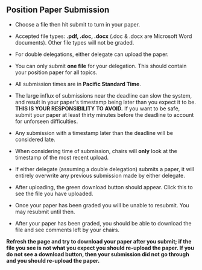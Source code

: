 ## Position Paper Submission


- Choose a file then hit submit to turn in your paper.

- Accepted file types: **.pdf, .doc, .docx** (.doc & .docx are Microsoft Word documents). Other file types will not be graded.

- For double delegations, either delegate can upload the paper. 

- You can only submit **one file** for your delegation. This should contain your position paper for all topics. 

- All submission times are in **Pacific Standard Time**.

- The large influx of submissions near the deadline can slow the system, and result in your paper's timestamp being later than you expect it to be. **THIS IS YOUR RESPONSIBILITY TO AVOID.** If you want to be safe, submit your paper at least thirty minutes before the deadline to account for unforseen difficulties.

- Any submission with a timestamp later than the deadline will be considered late.

- When considering time of submission, chairs will **only** look at the timestamp of the most recent upload. 

- If either delegate (assuming a double delegation) submits a paper, it will entirely overwrite any previous submission made by either delegate.

- After uploading, the green download button should appear. Click this to see the file you have uploaded.

- Once your paper has been graded you will be unable to resubmit. You may resubmit until then.

- After your paper has been graded, you should be able to download the file and see comments left by your chairs.

**Refresh the page and try to download your paper after you submit; if the file you see is not what you expect you should re-upload the paper. If you do not see a download button, then your submission did not go through and you should re-upload the paper.**
